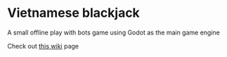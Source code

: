 # Vietnamese blackjack

A small offline play with bots game using Godot as the main game engine

Check out [this wiki](https://vi.wikipedia.org/wiki/X%C3%AC_d%C3%A1ch) page
